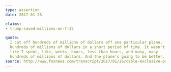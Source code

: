 ```yaml
---
type: assertion
date: 2017-01-26

claims:
- trump-saved-millions-on-f-35

quote:
  I cut off hundreds of millions of dollars off one particular plane,
  hundreds of millions of dollars in a short period of time. It wasn't
  like I spent, like, weeks, hours, less than hours, and many, many
  hundreds of millions of dollars. And the plane's going to be better.
source: http://www.foxnews.com/transcript/2017/01/26/cable-exclusive-president-trump-sits-down-with-sean-hannity-at-white-house.html
---
```

